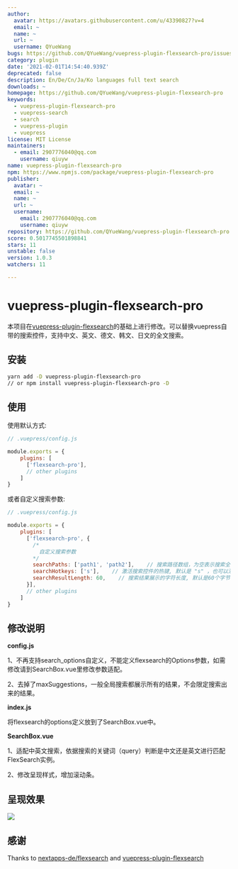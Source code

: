 ```yaml
---
author:
  avatar: https://avatars.githubusercontent.com/u/43390827?v=4
  email: ~
  name: ~
  url: ~
  username: QYueWang
bugs: https://github.com/QYueWang/vuepress-plugin-flexsearch-pro/issues
category: plugin
date: '2021-02-01T14:54:40.939Z'
deprecated: false
description: En/De/Cn/Ja/Ko languages full text search
downloads: ~
homepage: https://github.com/QYueWang/vuepress-plugin-flexsearch-pro
keywords:
  - vuepress-plugin-flexsearch-pro
  - vuepress-search
  - search
  - vuepress-plugin
  - vuepress
license: MIT License
maintainers:
  - email: 2907776040@qq.com
    username: qiuyw
name: vuepress-plugin-flexsearch-pro
npm: https://www.npmjs.com/package/vuepress-plugin-flexsearch-pro
publisher:
  avatar: ~
  email: ~
  name: ~
  url: ~
  username:
    email: 2907776040@qq.com
    username: qiuyw
repository: https://github.com/QYueWang/vuepress-plugin-flexsearch-pro
score: 0.5017745501898841
stars: 11
unstable: false
version: 1.0.3
watchers: 11

---
```


# vuepress-plugin-flexsearch-pro

本项目在[vuepress-plugin-flexsearch](https://github.com/z3by/vuepress-plugin-flexsearch.git)的基础上进行修改。可以替换vuepress自带的搜索控件，支持中文、英文、德文、韩文、日文的全文搜索。

## 安装

```bash
yarn add -D vuepress-plugin-flexsearch-pro
// or npm install vuepress-plugin-flexsearch-pro -D
```

## 使用

使用默认方式:

```js
// .vuepress/config.js

module.exports = {
    plugins: [
      ['flexsearch-pro'],
      // other plugins
    ]
}
```

或者自定义搜索参数:

```js
// .vuepress/config.js

module.exports = {
    plugins: [
      ['flexsearch-pro', {
        /*
          自定义搜索参数
        */
        searchPaths: ['path1', 'path2'],    // 搜索路径数组，为空表示搜索全部路径
        searchHotkeys: ['s'],    // 激活搜索控件的热键, 默认是 "s" ，也可以添加更多热键
        searchResultLength: 60,    // 搜索结果展示的字符长度, 默认是60个字节
      }],
      // other plugins
    ]
}
```
## 修改说明

**config.js**

 1、不再支持search_options自定义，不能定义flexsearch的Options参数，如需修改请到SearchBox.vue里修改参数适配。

 2、去掉了maxSuggestions，一般全局搜索都展示所有的结果，不会限定搜索出来的结果。

**index.js**

将flexsearch的options定义放到了SearchBox.vue中。

**SearchBox.vue**

1、适配中英文搜索，依据搜索的关键词（query）判断是中文还是英文进行匹配FlexSearch实例。

2、修改呈现样式，增加滚动条。

## 呈现效果
![](./example/微信截图_20210201132754.png)

## 感谢

Thanks to [nextapps-de/flexsearch](https://github.com/nextapps-de/flexsearch) and [vuepress-plugin-flexsearch](https://github.com/z3by/vuepress-plugin-flexsearch.git)
